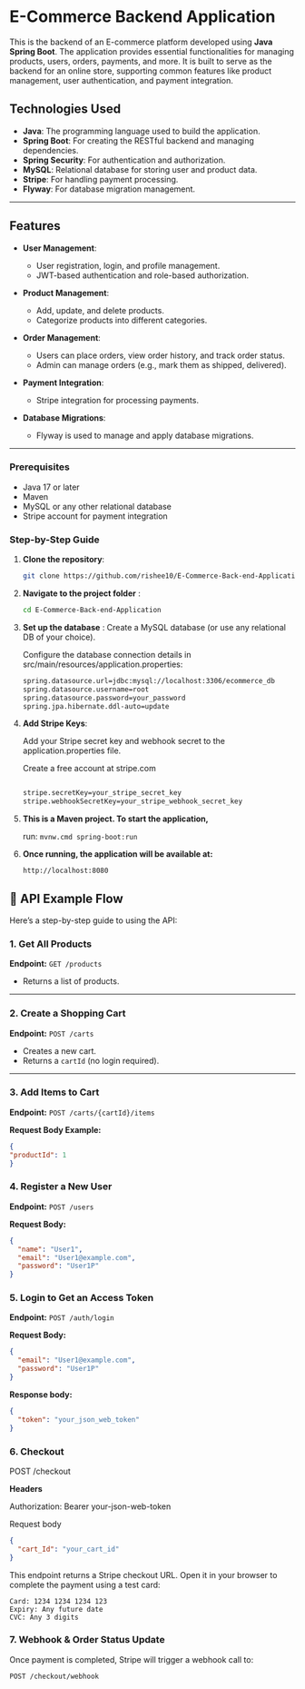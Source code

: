 # E-Commerce Backend Application

This is the backend of an E-commerce platform developed using **Java Spring Boot**. The application provides essential functionalities for managing products, users, orders, payments, and more. It is built to serve as the backend for an online store, supporting common features like product management, user authentication, and payment integration.

## Technologies Used

- **Java**: The programming language used to build the application.
- **Spring Boot**: For creating the RESTful backend and managing dependencies.
- **Spring Security**: For authentication and authorization.
- **MySQL**: Relational database for storing user and product data.
- **Stripe**: For handling payment processing.
- **Flyway**: For database migration management.

---

## Features

- **User Management**:
  - User registration, login, and profile management.
  - JWT-based authentication and role-based authorization.
  
- **Product Management**:
  - Add, update, and delete products.
  - Categorize products into different categories.
  
- **Order Management**:
  - Users can place orders, view order history, and track order status.
  - Admin can manage orders (e.g., mark them as shipped, delivered).
  
- **Payment Integration**:
  - Stripe integration for processing payments.

- **Database Migrations**:
  - Flyway is used to manage and apply database migrations.

---

### Prerequisites

- Java 17 or later
- Maven
- MySQL or any other relational database
- Stripe account for payment integration

### Step-by-Step Guide

1. **Clone the repository**:
   ```bash
   git clone https://github.com/rishee10/E-Commerce-Back-end-Application.git
   
2. **Navigate to the project folder** :
   ``` bash
   cd E-Commerce-Back-end-Application

3. **Set up the database** :
   Create a MySQL database (or use any relational DB of your choice).

   Configure the database connection details in src/main/resources/application.properties:

   ``` bash
   spring.datasource.url=jdbc:mysql://localhost:3306/ecommerce_db
   spring.datasource.username=root
   spring.datasource.password=your_password
   spring.jpa.hibernate.ddl-auto=update

4. **Add Stripe Keys**:

   Add your Stripe secret key and webhook secret to the application.properties file.
   
   Create a free account at stripe.com
   
   ``` bash

   stripe.secretKey=your_stripe_secret_key
   stripe.webhookSecretKey=your_stripe_webhook_secret_key

5. **This is a Maven project. To start the application,**
   
   run:  ``` mvnw.cmd spring-boot:run ```

6. **Once running, the application will be available at:**

   ``` http://localhost:8080 ```


## 🧪 API Example Flow

Here’s a step-by-step guide to using the API:

### 1. Get All Products

**Endpoint:** `GET /products`

- Returns a list of products.


---

### 2. Create a Shopping Cart

**Endpoint:** `POST /carts`

- Creates a new cart.
- Returns a `cartId` (no login required).

---

### 3. Add Items to Cart

**Endpoint:** `POST /carts/{cartId}/items`

**Request Body Example:**



```json
{
"productId": 1
}
```


### 4. Register a New User

**Endpoint:** `POST /users`

**Request Body:**

```json
{
  "name": "User1",
  "email": "User1@example.com",
  "password": "User1P"
}
```

### 5\. Login to Get an Access Token

**Endpoint:** `POST /auth/login`

**Request Body:**

```json
{
  "email": "User1@example.com",
  "password": "User1P"
}
```

**Response body:**

```json
{
  "token": "your_json_web_token"
}
```


### 6. Checkout

POST /checkout 

**Headers**

Authorization: Bearer your-json-web-token

Request body
```json
{
  "cart_Id": "your_cart_id"
}
```

This endpoint returns a Stripe checkout URL. Open it in your browser to complete the payment using a test card:

```
Card: 1234 1234 1234 123
Expiry: Any future date
CVC: Any 3 digits
```




### 7. Webhook & Order Status Update

Once payment is completed, Stripe will trigger a webhook call to:

```
POST /checkout/webhook
```
